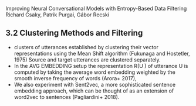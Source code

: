 Improving Neural Conversational Models with Entropy-Based Data Filtering
Richard Csaky, Patrik Purgai, Gábor Recski

## 3.2 Clustering Methods and Filtering

* clusters of utterances established by clustering their vector representations
  using the Mean Shift algorithm (Fukunaga and Hostetler, 1975)
  Source and target utterances are clustered separately.
* In the AVG EMBEDDING setup the representation R(U ) of utterance U is
  computed by taking the average word embedding weighted by the smooth inverse
  frequency of words (Arora+ 2017),
* We also experiment with Sent2vec, a more sophisticated sentence
  embedding approach, which can be thought of as an extension of word2vec to
  sentences (Pagliardini+ 2018).
